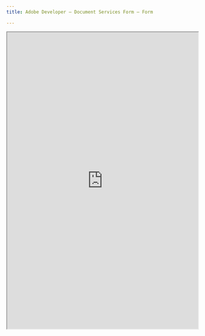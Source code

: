 ```yaml
---
title: Adobe Developer — Document Services Form — Form

---
```


  <iframe  
      id="form"
      title="contact-us form"
      width ="100%"
      height ="780px"
      src="https://acrobatusers.com/documentcloud_sdk/index_lead_gen.php">
  </iframe>
